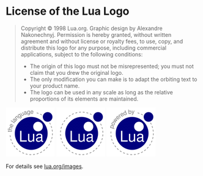 # License of the Lua Logo

> Copyright © 1998 Lua.org. Graphic design by Alexandre Nakonechnyj.
Permission is hereby granted, without written agreement and without license or royalty fees, to use, copy, and distribute this logo for any purpose, including commercial applications, subject to the following conditions:
>
> - The origin of this logo must not be misrepresented; you must not claim that you drew the original logo.
> - The only modification you can make is to adapt the orbiting text to your product name.
> - The logo can be used in any scale as long as the relative proportions of its elements are maintained.

![the language](lua-language.gif)
![Lua](lua-logo.gif)
![powered by Lua](powered-by-lua.gif)

For details see [lua.org/images](https://www.lua.org/images/).
